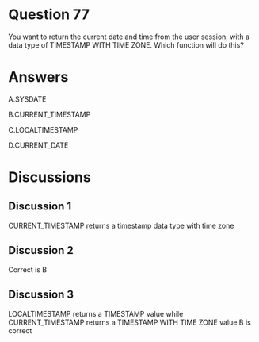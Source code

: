 # Question 77
You want to return the current date and time from the user session, with a data type of TIMESTAMP WITH TIME ZONE.
Which function will do this?

# Answers
A.SYSDATE

B.CURRENT_TIMESTAMP

C.LOCALTIMESTAMP

D.CURRENT_DATE

# Discussions
## Discussion 1
CURRENT_TIMESTAMP returns a timestamp data type with time zone

## Discussion 2
Correct is B

## Discussion 3
LOCALTIMESTAMP returns a TIMESTAMP value while CURRENT_TIMESTAMP returns a TIMESTAMP WITH TIME ZONE value
B is correct

